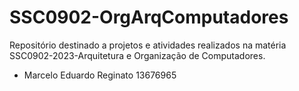 # SSC0902-OrgArqComputadores

Repositório destinado a projetos e atividades realizados na matéria SSC0902-2023-Arquitetura e Organização de Computadores.

- Marcelo Eduardo Reginato 13676965

